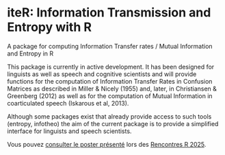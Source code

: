 
<!-- README.md is generated from README.Rmd. Please only edit the .Rmd file -->

# iteR: **I**nformation **T**ransmission and **E**ntropy with **R**

A package for computing Information Transfer rates / Mutual Information
and Entropy in R

This package is currently in active development. It has been designed
for linguists as well as speech and cognitive scientists and will
provide functions for the computation of Information Transfer Rates in
Confusion Matrices as described in Miller & Nicely (1955) and, later, in
Christiansen & Greenberg (2012) as well as for the computation of Mutual
Information in coarticulated speech (Iskarous et al, 2013).

Although some packages exist that already provide access to such tools
(entropy, infotheo) the aim of the current package is to provide a
simplified interface for linguists and speech scientists.

Vous pouvez [consulter le poster
présenté](/confs/poster-rencontresR-2025-iteR.pdf) lors des [Rencontres
R 2025](https://rr2025.sciencesconf.org/?lang=fr).
